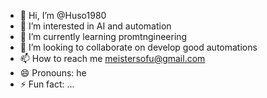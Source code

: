 - 👋 Hi, I’m @Huso1980
- 👀 I’m interested in AI and automation
- 🌱 I’m currently learning promtngineering
- 💞️ I’m looking to collaborate on develop good automations
- 📫 How to reach me meistersofu@gmail.com
- 😄 Pronouns: he
- ⚡ Fun fact: ...

<!---
Huso1980/Huso1980 is a ✨ special ✨ repository because its `README.md` (this file) appears on your GitHub profile.
You can click the Preview link to take a look at your changes.
--->
